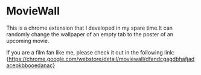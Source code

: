 # MovieWall
This is a chrome extension that I developed in my spare time.It can randomly change the wallpaper of an empty tab to the poster of an upcoming movie.

If you are a film fan like me, please check it out in the following link:
{https://chrome.google.com/webstore/detail/moviewall/dfandcgagdbhafjadacepkbbooedanac}
